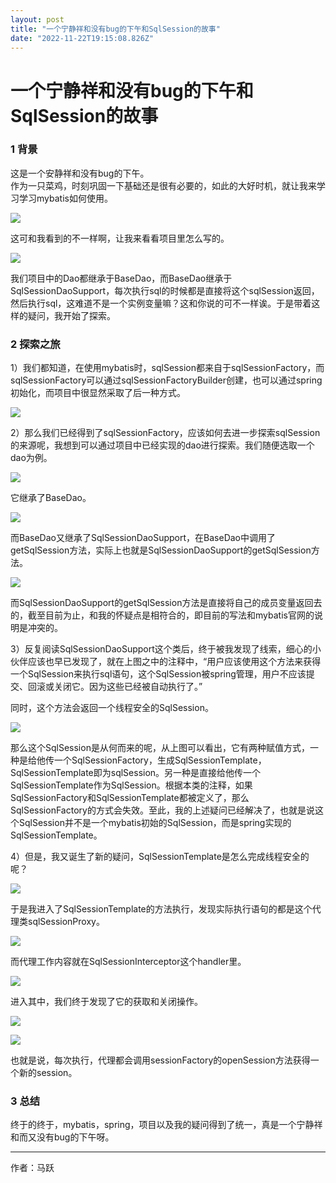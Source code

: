 ```yaml
---
layout: post
title: "一个宁静祥和没有bug的下午和SqlSession的故事"
date: "2022-11-22T19:15:08.826Z"
---
```

一个宁静祥和没有bug的下午和SqlSession的故事
============================

### 1 背景

这是一个安静祥和没有bug的下午。  
作为一只菜鸡，时刻巩固一下基础还是很有必要的，如此的大好时机，就让我来学习学习mybatis如何使用。

![](https://img1.jcloudcs.com/developer.jdcloud.com/8870f2b1-f523-4f77-9729-f6c4620bfc0020220407135153.png)

这可和我看到的不一样啊，让我来看看项目里怎么写的。

![](https://img1.jcloudcs.com/developer.jdcloud.com/1999d5da-a31a-4e06-baf9-7d20f9a5ab5820220407135204.png)

我们项目中的Dao都继承于BaseDao，而BaseDao继承于SqlSessionDaoSupport，每次执行sql的时候都是直接将这个sqlSession返回，然后执行sql，这难道不是一个实例变量嘛？这和你说的可不一样诶。于是带着这样的疑问，我开始了探索。

### 2 探索之旅

1）我们都知道，在使用mybatis时，sqlSession都来自于sqlSessionFactory，而sqlSessionFactory可以通过sqlSessionFactoryBuilder创建，也可以通过spring初始化，而项目中很显然采取了后一种方式。

![](https://img1.jcloudcs.com/developer.jdcloud.com/4c3b639a-9212-44b4-9bce-e7565920f73a20220407135314.png)

2）那么我们已经得到了sqlSessionFactory，应该如何去进一步探索sqlSession的来源呢，我想到可以通过项目中已经实现的dao进行探索。我们随便选取一个dao为例。

![](https://img1.jcloudcs.com/developer.jdcloud.com/0fed4ff0-adfa-4347-9f20-380a6f83966c20220407135330.png)

它继承了BaseDao。

![](https://img1.jcloudcs.com/developer.jdcloud.com/82cc7511-1613-42d7-aeef-e0ecb82ca93920220407135344.png)

而BaseDao又继承了SqlSessionDaoSupport，在BaseDao中调用了getSqlSession方法，实际上也就是SqlSessionDaoSupport的getSqlSession方法。

![](https://img1.jcloudcs.com/developer.jdcloud.com/2b61bb78-e795-461c-8717-aab73817b0f520220407135357.png)

而SqlSessionDaoSupport的getSqlSession方法是直接将自己的成员变量返回去的，截至目前为止，和我的怀疑点是相符合的，即目前的写法和mybatis官网的说明是冲突的。

3）反复阅读SqlSessionDaoSupport这个类后，终于被我发现了线索，细心的小伙伴应该也早已发现了，就在上图之中的注释中，“用户应该使用这个方法来获得一个SqlSession来执行sql语句，这个SqlSession被spring管理，用户不应该提交、回滚或关闭它。因为这些已经被自动执行了。”

同时，这个方法会返回一个线程安全的SqlSession。

![](https://img1.jcloudcs.com/developer.jdcloud.com/6b698b48-a469-447a-8a8f-b3f5f772234620220407135426.png)

那么这个SqlSession是从何而来的呢，从上图可以看出，它有两种赋值方式，一种是给他传一个SqlSessionFactory，生成SqlSessionTemplate，SqlSessionTemplate即为sqlSession。另一种是直接给他传一个SqlSessionTemplate作为SqlSession。根据本类的注释，如果SqlSessionFactory和SqlSessionTemplate都被定义了，那么SqlSessionFactory的方式会失效。至此，我的上述疑问已经解决了，也就是说这个SqlSession并不是一个mybatis初始的SqlSession，而是spring实现的SqlSessionTemplate。

4）但是，我又诞生了新的疑问，SqlSessionTemplate是怎么完成线程安全的呢？

![](https://img1.jcloudcs.com/developer.jdcloud.com/59aef18c-da90-4ce6-a879-c495265d755920220407135446.png)

于是我进入了SqlSessionTemplate的方法执行，发现实际执行语句的都是这个代理类sqlSessionProxy。

![](https://img1.jcloudcs.com/developer.jdcloud.com/297b5522-2f52-4f39-a2ea-5911246dedb520220407135502.png)

而代理工作内容就在SqlSessionInterceptor这个handler里。

![](https://img1.jcloudcs.com/developer.jdcloud.com/43323d1a-94c7-40a2-a4e7-8471e46421d520220407135515.png)

进入其中，我们终于发现了它的获取和关闭操作。

![](https://img1.jcloudcs.com/developer.jdcloud.com/9ad99785-bb7a-43e3-8525-e17446a03d6120220407135529.png)

![](https://img1.jcloudcs.com/developer.jdcloud.com/db6aee0a-3d28-4c76-9185-51c32427e07d20220407135543.png)

也就是说，每次执行，代理都会调用sessionFactory的openSession方法获得一个新的session。

### 3 总结

终于的终于，mybatis，spring，项目以及我的疑问得到了统一，真是一个宁静祥和而又没有bug的下午呀。

* * *

作者：马跃